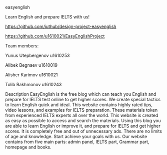easyenglish

 Learn English and prepare IELTS with us!
 
https://github.com/iuthub/design-project-easyenglish

https://github.com/u1610021/EasyEnglishProject

Team members:

Yunus Utepbergenov                  u1610253

Alibek Begnaev                             u1610019

Alisher Karimov                            u1610021

Tolib Rakhmonov                         u1610243


Description
EasyEnglish is the free blog which can teach you English and prepare for IELTS test online to get higher scores. We create special tactics to learn English quick and ideal. This website contains highly rated tips, video lessons, and examples for IELTS preparation. These materials token from experienced IELTS experts all over the world.
This website is created as easy as possible to access and search the materials. Using this blog you are able to learn English or improve it, and prepare for IELTS and get higher scores. It is completely free and out of unnecessary ads. There are no limits of age and knowledge. Start achieve your goals with us. 
Our website contains from five main parts: admin panel, IELTS part, Grammar part, homepage and books.
